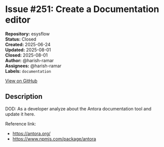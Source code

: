 # Issue #251: Create a Documentation editor

**Repository:** esysflow  
**Status:** Closed  
**Created:** 2025-06-24  
**Updated:** 2025-08-01  
**Closed:** 2025-08-01  
**Author:** @harish-ramar  
**Assignees:** @harish-ramar  
**Labels:** `documentation`  

[View on GitHub](https://github.com/Simtestlab/esysflow/issues/251)

## Description

DOD: As a developer analyze about the Antora documentation tool and update it here.

Reference link:

- https://antora.org/
- https://www.npmjs.com/package/antora